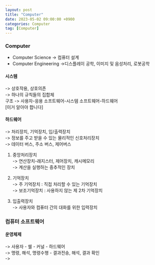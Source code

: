 ```yaml
---
layout: post
title: "Computer"
date: 2023-05-02 09:00:00 +0900
categories: Computer
tag: [Computer]
---
```

### Computer
- Computer Science
-> 컴퓨터 설계
- Computer Engineering
->디스플레이 공학, 이미지 및 음성처리, 로봇공학

#### 시스템 <br>
-> 상호작용, 상호의존<br> 
-> 하나의 규칙들의 집합체<br>
구조 -> 사용자-응용 소프트웨어-시스템 소프트웨어-하드웨어 <br>
[이거 알아야 합니다]<br>


#### 하드웨어 <br>
-> 처리장치, 기억장치, 입/출력장치<br>
-> 정보를 주고 받을 수 있는 물리적인 신호처리장치<br>
-> 데이터 버스, 주소 버스, 제어버스<br>

1. 중앙처리장치<br>
-> 연산장치-래지스터, 제어장치, 캐시메모리<br>
-> 계산을 실행하는 중추적인 장치<br>

2. 기억장치<br>
-> 주    기억장치 : 직접 처리할  수 있는 기억장치<br>
-> 보조기억장치 : 사용하지 않는 제 2차 기억장치<br>

3. 입출력장치<br>
-> 사용자와 컴퓨터 간의 대화를 위한 입력장치<br>

### 컴퓨터 소프트웨어
#### 운영체제<br>
-> 사용자 - 쉘 - 커널 - 하드웨어<br>
-> 명령, 해석, 명령수행 - 결과전송, 해석, 결과 확인<br>
-> <br>
